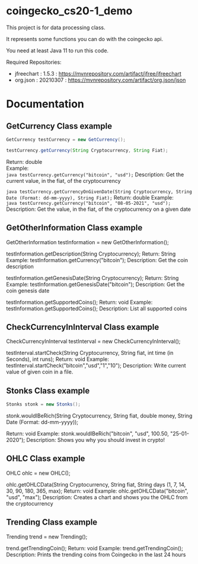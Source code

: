 # coingecko_cs20-1_demo
This project is for data processing class.

It represents some functions you can do with the coingecko api.

You need at least Java 11 to run this code.


Required Repositories:
- jfreechart : 1.5.3 : https://mvnrepository.com/artifact/jfree/jfreechart
- org.json : 20210307 : https://mvnrepository.com/artifact/org.json/json


# Documentation

## GetCurrency Class example
```java
GetCurrency testCurrency = new GetCurrency();

testCurrency.getCurrency(String Cryptocurrency, String Fiat);
```
Return: double <br />
Example: <br />
```java testCurrency.getCurrency("bitcoin", "usd");```
Description: Get the current value, in the fiat, of the cryptocurrency

```java testCurrency.getCurrencyOnGivenDate(String Cryptocurrency, String Date (Format: dd-mm-yyyy), String Fiat);```
Return: double
Example: <br/> ```java testCurrency.getCurrency("bitcoin", "08-05-2021", "usd");```
Description: Get the value, in the fiat, of the cryptocurrency on a given date

## GetOtherInformation Class example

GetOtherInformation testInformation = new GetOtherInformation();

testInformation.getDescription(String Cryptocurrency);
Return: String
Example: testInformation.getCurrency("bitcoin");
Description: Get the coin description

testInformation.getGenesisDate(String Cryptocurrency);
Return: String
Example: testInformation.getGenesisDate("bitcoin");
Description: Get the coin genesis date

testInformation.getSupportedCoins();
Return: void
Example: testInformation.getSupportedCoins();
Description: List all supported coins

## CheckCurrencyInInterval Class example

CheckCurrencyInInterval testInterval = new CheckCurrencyInInterval();

testInterval.startCheck(String Cryptocurrency, String fiat, int time (in Seconds), int runs);
Return: void
Example: testInterval.startCheck("bitcoin","usd","1","10");
Description: Write current value of given coin in a file.

## Stonks Class example
```java
Stonks stonk = new Stonks();
```
stonk.wouldIBeRich(String Cryptocurrency, String fiat, double money, String Date (Format: dd-mm-yyyy));

Return: void
Example: stonk.wouldIBeRich("bitcoin", "usd", 100.50, "25-01-2020");
Description: Shows you why you should invest in crypto!

## OHLC Class example

OHLC ohlc = new OHLC();

ohlc.getOHLCData(String Cryptocurrency, String fiat, String days (1, 7, 14, 30, 90, 180, 365, max);
Return: void
Example: ohlc.getOHLCData("bitcoin", "usd", "max");
Description: Creates a chart and shows you the OHLC from the cryptocurrency

## Trending Class example

Trending trend = new Trending();

trend.getTrendingCoin();
Return: void
Example: trend.getTrendingCoin();
Description: Prints the trending coins from Coingecko in the last 24 hours




